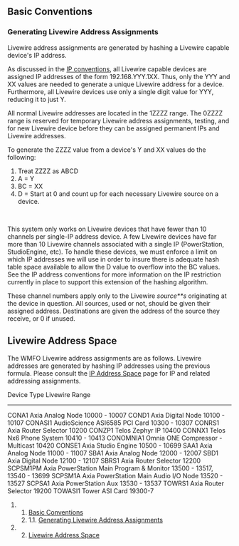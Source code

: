Basic Conventions 
-----------------

### Generating Livewire Address Assignments 

Livewire address assignments are generated by hashing a Livewire capable
device's IP address.

As discussed in the [IP
conventions](https://wiki.wmfo.org/index.php?title=Operations/Diagrams_%26_Tables/IP_Address_Space "IP Address Space"),
all Livewire capable devices are assigned IP addresses of the form
192.168.YYY.1XX. Thus, only the YYY and XX values are needed to generate
a unique Livewire address for a device. Furthermore, all Livewire
devices use only a single digit value for YYY, reducing it to just Y.

All normal Livewire addresses are located in the 1ZZZZ range. The 0ZZZZ
range is reserved for temporary Livewire address assignments, testing,
and for new Livewire device before they can be assigned permanent IPs
and Livewire addresses.

To generate the ZZZZ value from a device's Y and XX values do the
following:

1.  Treat ZZZZ as ABCD
2.  A = Y
3.  BC = XX
4.  D = Start at 0 and count up for each necessary Livewire source on a
    device.

 

This system only works on Livewire devices that have fewer than 10
channels per single-IP address device. A few Livewire devices have far
more than 10 Livewire channels associated with a single IP
(PowerStation, StudioEngine, etc). To handle these devices, we must
enforce a limit on which IP addresses we will use in order to insure
there is adequate hash table space available to allow the D value to
overflow into the BC values. See the IP address conventions for more
information on the IP restriction currently in place to support this
extension of the hashing algorithm.

These channel numbers apply only to the Livewire *source**s* originating
at the device in question. All sources, used or not, should be given
their assigned address. Destinations are given the address of the source
they receive, or 0 if unused.

Livewire Address Space 
----------------------

The WMFO Livewire address assignments are as follows. Livewire addresses
are generated by hashing IP addresses using the previous formula. Please
consult the [IP Address
Space](https://wiki.wmfo.org/index.php?title=Operations/Diagrams_%26_Tables/IP_Address_Space "IP Address Space")
page for IP and related addressing assignments.

  Device      Type                                       Livewire Range
  ----------- ------------------------------------------ ------------------------------
  CONA1       Axia Analog Node                           10000 - 10007
  COND1       Axia Digital Node                          10100 - 10107
  CONASI1     AudioScience ASI6585 PCI Card              10300 - 10307
  CONRS1      Axia Router Selector                       10200
  CONZP1      Telos Zephyr IP                            10400
  CONNX1      Telos Nx6 Phone System                     10410 - 10413
  CONOMNIA1   Omnia ONE Compressor - Multicast           10420
  CONSE1      Axia Studio Engine                         10500 - 10699
  SAA1        Axia Analog Node                           11000 - 11007
  SBA1        Axia Analog Node                           12000 - 12007
  SBD1        Axia Digital Node                          12100 - 12107
  SBRS1       Axia Router Selector                       12200
  SCPSM1PM    Axia PowerStation Main Program & Monitor   13500 - 13517, 13540 - 13699
  SCPSM1A     Axia PowerStation Main Audio I/O Node      13520 - 13527
  SCPSA1      Axia PowerStation Aux                      13530 - 13537
  TOWRS1      Axia Router Selector                       19200
  TOWASI1     Tower ASI Card                             19300-7

1.  1. [Basic Conventions](#Basic_Conventions)
    1.  1.1. [Generating Livewire Address
        Assignments](#Generating_Livewire_Address_Assignments)

2.  2. [Livewire Address Space](#Livewire_Address_Space)


